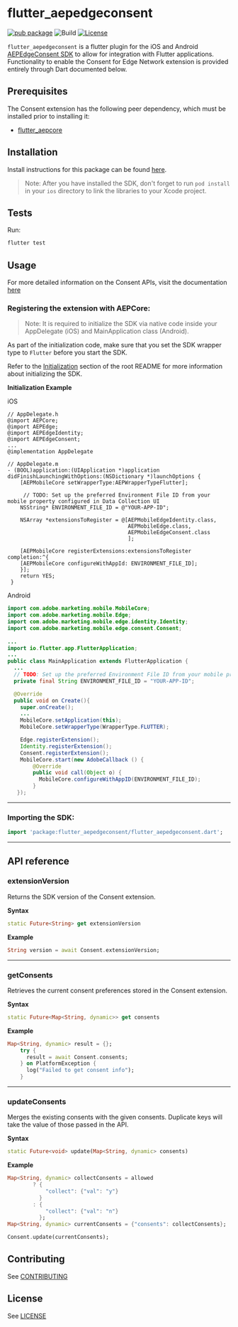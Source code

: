 # flutter_aepedgeconsent

[![pub package](https://img.shields.io/pub/v/flutter_aepedgeconsent.svg)](https://pub.dartlang.org/packages/flutter_aepedgeconsent) ![Build](https://github.com/adobe/aepsdk_flutter/workflows/Dart%20Unit%20Tests%20+%20Android%20Build%20+%20iOS%20Build/badge.svg) [![License](https://img.shields.io/badge/License-Apache%202.0-blue.svg)](https://opensource.org/licenses/Apache-2.0)

`flutter_aepedgeconsent` is a flutter plugin for the iOS and Android [AEPEdgeConsent SDK](https://aep-sdks.gitbook.io/docs/foundation-extensions/consent-for-edge-network) to allow for integration with Flutter applications. Functionality to enable the Consent for Edge Network extension is provided entirely through Dart documented below.

## Prerequisites

The Consent extension has the following peer dependency, which must be installed prior to installing it:

- [flutter_aepcore](https://github.com/adobe/aepsdk_flutter/blob/main/plugins/flutter_aepcore/README.md)

## Installation

Install instructions for this package can be found [here](https://pub.dev/packages/flutter_aepedgeconsent/install).

> Note: After you have installed the SDK, don't forget to run `pod install` in your `ios` directory to link the libraries to your Xcode project.

## Tests

Run:

```bash
flutter test
```

## Usage

For more detailed information on the Consent APIs, visit the documentation [here](https://aep-sdks.gitbook.io/docs/foundation-extensions/consent-for-edge-network)

### Registering the extension with AEPCore:

 > Note: It is required to initialize the SDK via native code inside your AppDelegate (iOS) and MainApplication class (Android).

As part of the initialization code, make sure that you set the SDK wrapper type to `Flutter` before you start the SDK.

Refer to the [Initialization](https://github.com/adobe/aepsdk_flutter#initializing) section of the root README for more information about initializing the SDK.

**Initialization Example**

iOS
```objc
// AppDelegate.h
@import AEPCore;
@import AEPEdge;
@import AEPEdgeIdentity;
@import AEPEdgeConsent;
...
@implementation AppDelegate

// AppDelegate.m
- (BOOL)application:(UIApplication *)application didFinishLaunchingWithOptions:(NSDictionary *)launchOptions {
    [AEPMobileCore setWrapperType:AEPWrapperTypeFlutter];

     // TODO: Set up the preferred Environment File ID from your mobile property configured in Data Collection UI
    NSString* ENVIRONMENT_FILE_ID = @"YOUR-APP-ID";
    
    NSArray *extensionsToRegister = @[AEPMobileEdgeIdentity.class, 
                                      AEPMobileEdge.class,                                              
                                      AEPMobileEdgeConsent.class
                                      ];

    [AEPMobileCore registerExtensions:extensionsToRegister completion:^{
    [AEPMobileCore configureWithAppId: ENVIRONMENT_FILE_ID];
    }];
    return YES;   
 } 
```

Android
```java
import com.adobe.marketing.mobile.MobileCore;
import com.adobe.marketing.mobile.Edge;
import com.adobe.marketing.mobile.edge.identity.Identity;
import com.adobe.marketing.mobile.edge.consent.Consent;
  
...
import io.flutter.app.FlutterApplication;
...
public class MainApplication extends FlutterApplication {
  ...
  // TODO: Set up the preferred Environment File ID from your mobile property configured in Data Collection UI
  private final String ENVIRONMENT_FILE_ID = "YOUR-APP-ID";

  @Override
  public void on Create(){
    super.onCreate();
    ...
    MobileCore.setApplication(this);
    MobileCore.setWrapperType(WrapperType.FLUTTER);

    Edge.registerExtension();
    Identity.registerExtension();
    Consent.registerExtension();
    MobileCore.start(new AdobeCallback () {
        @Override
        public void call(Object o) {
          MobileCore.configureWithAppID(ENVIRONMENT_FILE_ID);
        }
   });
```
------
### Importing the SDK:

```dart
import 'package:flutter_aepedgeconsent/flutter_aepedgeconsent.dart';
```
------
## API reference
### extensionVersion
Returns the SDK version of the Consent extension.

**Syntax**
```dart
static Future<String> get extensionVersion
```

**Example**
```dart
String version = await Consent.extensionVersion;
```
------
### getConsents
Retrieves the current consent preferences stored in the Consent extension.

**Syntax**
```dart
static Future<Map<String, dynamic>> get consents
```

**Example**
```dart
Map<String, dynamic> result = {};
    try {
      result = await Consent.consents;
    } on PlatformException {
      log("Failed to get consent info");
    }
```
------
### updateConsents
Merges the existing consents with the given consents. Duplicate keys will take the value of those passed in the API.

**Syntax**
```dart
static Future<void> update(Map<String, dynamic> consents)
```

**Example**
```dart
Map<String, dynamic> collectConsents = allowed
        ? {
            "collect": {"val": "y"}
          }
        : {
            "collect": {"val": "n"}
          };
Map<String, dynamic> currentConsents = {"consents": collectConsents};

Consent.update(currentConsents);
```

## Contributing
See [CONTRIBUTING](https://github.com/adobe/aepsdk_flutter/blob/main/CONTRIBUTING.md)

## License
See [LICENSE](https://github.com/adobe/aepsdk_flutter/blob/main/LICENSE)
